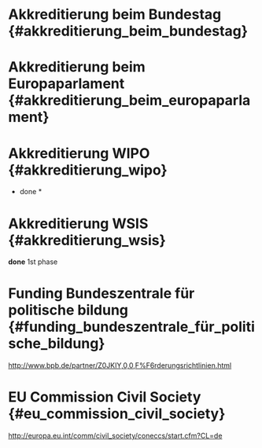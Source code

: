 # Akkreditierung beim Bundestag {#akkreditierung_beim_bundestag}

# Akkreditierung beim Europaparlament {#akkreditierung_beim_europaparlament}

# Akkreditierung WIPO {#akkreditierung_wipo}

-   done \*

# Akkreditierung WSIS {#akkreditierung_wsis}

**done** 1st phase

# Funding Bundeszentrale für politische bildung {#funding_bundeszentrale_für_politische_bildung}

<http://www.bpb.de/partner/Z0JKIY,0,0,F%F6rderungsrichtlinien.html>

# EU Commission Civil Society {#eu_commission_civil_society}

<http://europa.eu.int/comm/civil_society/coneccs/start.cfm?CL=de>
